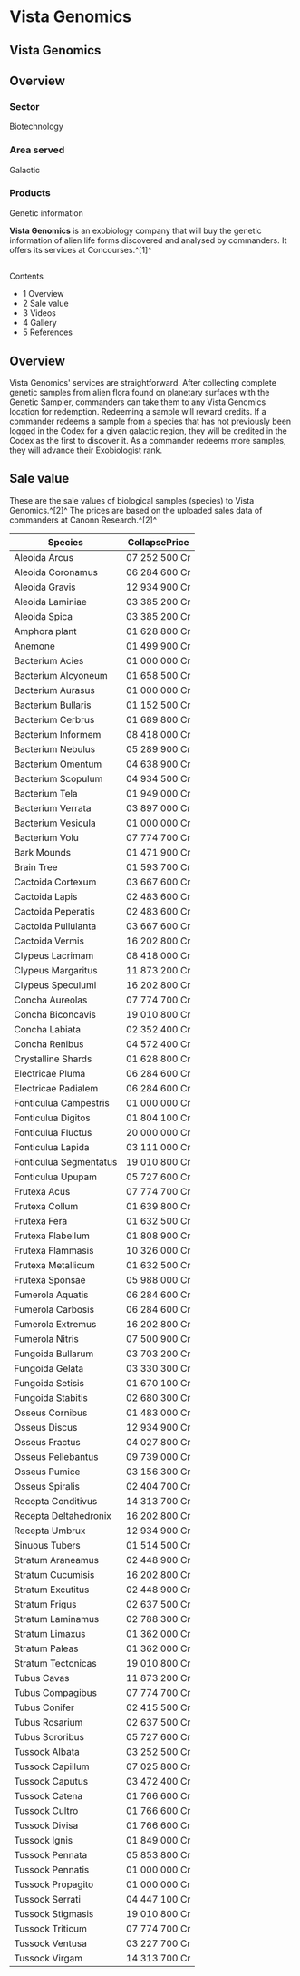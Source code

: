 # Vista Genomics
## Vista Genomics

		

## Overview

### Sector

Biotechnology

### Area served

Galactic

### Products

Genetic information

**Vista Genomics** is an exobiology company that will buy the genetic information of alien life forms discovered and analysed by commanders. It offers its services at Concourses.^[1]^

## 

Contents

- 1 Overview
- 2 Sale value
- 3 Videos
- 4 Gallery
- 5 References

## Overview

Vista Genomics' services are straightforward. After collecting complete genetic samples from alien flora found on planetary surfaces with the Genetic Sampler, commanders can take them to any Vista Genomics location for redemption. Redeeming a sample will reward credits. If a commander redeems a sample from a species that has not previously been logged in the Codex for a given galactic region, they will be credited in the Codex as the first to discover it. As a commander redeems more samples, they will advance their Exobiologist rank.

## Sale value

These are the sale values of biological samples (species) to Vista Genomics.^[2]^ The prices are based on the uploaded sales data of commanders at Canonn Research.^[2]^

| Species | CollapsePrice |
| --- | --- |
| Aleoida Arcus | 07 252 500 Cr |
| Aleoida Coronamus | 06 284 600 Cr |
| Aleoida Gravis | 12 934 900 Cr |
| Aleoida Laminiae | 03 385 200 Cr |
| Aleoida Spica | 03 385 200 Cr |
| Amphora plant | 01 628 800 Cr |
| Anemone | 01 499 900 Cr |
| Bacterium Acies | 01 000 000 Cr |
| Bacterium Alcyoneum | 01 658 500 Cr |
| Bacterium Aurasus | 01 000 000 Cr |
| Bacterium Bullaris | 01 152 500 Cr |
| Bacterium Cerbrus | 01 689 800 Cr |
| Bacterium Informem | 08 418 000 Cr |
| Bacterium Nebulus | 05 289 900 Cr |
| Bacterium Omentum | 04 638 900 Cr |
| Bacterium Scopulum | 04 934 500 Cr |
| Bacterium Tela | 01 949 000 Cr |
| Bacterium Verrata | 03 897 000 Cr |
| Bacterium Vesicula | 01 000 000 Cr |
| Bacterium Volu | 07 774 700 Cr |
| Bark Mounds | 01 471 900 Cr |
| Brain Tree | 01 593 700 Cr |
| Cactoida Cortexum | 03 667 600 Cr |
| Cactoida Lapis | 02 483 600 Cr |
| Cactoida Peperatis | 02 483 600 Cr |
| Cactoida Pullulanta | 03 667 600 Cr |
| Cactoida Vermis | 16 202 800 Cr |
| Clypeus Lacrimam | 08 418 000 Cr |
| Clypeus Margaritus | 11 873 200 Cr |
| Clypeus Speculumi | 16 202 800 Cr |
| Concha Aureolas | 07 774 700 Cr |
| Concha Biconcavis | 19 010 800 Cr |
| Concha Labiata | 02 352 400 Cr |
| Concha Renibus | 04 572 400 Cr |
| Crystalline Shards | 01 628 800 Cr |
| Electricae Pluma | 06 284 600 Cr |
| Electricae Radialem | 06 284 600 Cr |
| Fonticulua Campestris | 01 000 000 Cr |
| Fonticulua Digitos | 01 804 100 Cr |
| Fonticulua Fluctus | 20 000 000 Cr |
| Fonticulua Lapida | 03 111 000 Cr |
| Fonticulua Segmentatus | 19 010 800 Cr |
| Fonticulua Upupam | 05 727 600 Cr |
| Frutexa Acus | 07 774 700 Cr |
| Frutexa Collum | 01 639 800 Cr |
| Frutexa Fera | 01 632 500 Cr |
| Frutexa Flabellum | 01 808 900 Cr |
| Frutexa Flammasis | 10 326 000 Cr |
| Frutexa Metallicum | 01 632 500 Cr |
| Frutexa Sponsae | 05 988 000 Cr |
| Fumerola Aquatis | 06 284 600 Cr |
| Fumerola Carbosis | 06 284 600 Cr |
| Fumerola Extremus | 16 202 800 Cr |
| Fumerola Nitris | 07 500 900 Cr |
| Fungoida Bullarum | 03 703 200 Cr |
| Fungoida Gelata | 03 330 300 Cr |
| Fungoida Setisis | 01 670 100 Cr |
| Fungoida Stabitis | 02 680 300 Cr |
| Osseus Cornibus | 01 483 000 Cr |
| Osseus Discus | 12 934 900 Cr |
| Osseus Fractus | 04 027 800 Cr |
| Osseus Pellebantus | 09 739 000 Cr |
| Osseus Pumice | 03 156 300 Cr |
| Osseus Spiralis | 02 404 700 Cr |
| Recepta Conditivus | 14 313 700 Cr |
| Recepta Deltahedronix | 16 202 800 Cr |
| Recepta Umbrux | 12 934 900 Cr |
| Sinuous Tubers | 01 514 500 Cr |
| Stratum Araneamus | 02 448 900 Cr |
| Stratum Cucumisis | 16 202 800 Cr |
| Stratum Excutitus | 02 448 900 Cr |
| Stratum Frigus | 02 637 500 Cr |
| Stratum Laminamus | 02 788 300 Cr |
| Stratum Limaxus | 01 362 000 Cr |
| Stratum Paleas | 01 362 000 Cr |
| Stratum Tectonicas | 19 010 800 Cr |
| Tubus Cavas | 11 873 200 Cr |
| Tubus Compagibus | 07 774 700 Cr |
| Tubus Conifer | 02 415 500 Cr |
| Tubus Rosarium | 02 637 500 Cr |
| Tubus Sororibus | 05 727 600 Cr |
| Tussock Albata | 03 252 500 Cr |
| Tussock Capillum | 07 025 800 Cr |
| Tussock Caputus | 03 472 400 Cr |
| Tussock Catena | 01 766 600 Cr |
| Tussock Cultro | 01 766 600 Cr |
| Tussock Divisa | 01 766 600 Cr |
| Tussock Ignis | 01 849 000 Cr |
| Tussock Pennata | 05 853 800 Cr |
| Tussock Pennatis | 01 000 000 Cr |
| Tussock Propagito | 01 000 000 Cr |
| Tussock Serrati | 04 447 100 Cr |
| Tussock Stigmasis | 19 010 800 Cr |
| Tussock Triticum | 07 774 700 Cr |
| Tussock Ventusa | 03 227 700 Cr |
| Tussock Virgam | 14 313 700 Cr |